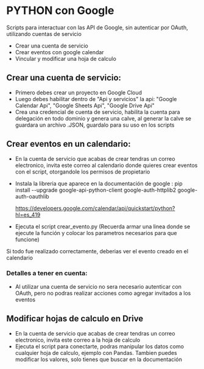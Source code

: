 # PYTHON con Google

Scripts para interactuar con las API de Google, sin autenticar por OAuth, utilizando cuentas de servicio

* Crear una cuenta de servicio
* Crear eventos con google calendar
* Vincular y modificar una hoja de calculo

## Crear una cuenta de servicio:

* Primero debes crear un proyecto en Google Cloud
* Luego debes habilitar dentro de "Api y servicios" la api: "Google Calendar Api", "Google Sheets Api", "Google Drive Api"
* Crea una credencial de cuenta de servicio, habilita la cuenta para delegación en todo dominio y genera una calve, al generar la calve se guardara un archivo .JSON, guardalo para su uso en los scripts

## Crear eventos en un calendario:

* En la cuenta de servicio que acabas de crear tendras un correo electronico, invita este correo al calendario donde quieres crear eventos con el script, otorgandole los permisos de propietario
* Instala la libreria que aparece en la documentación de google :
    pip install --upgrade google-api-python-client google-auth-httplib2 google-auth-oauthlib

    https://developers.google.com/calendar/api/quickstart/python?hl=es_419

* Ejecuta el script crear_evento.py (Recuerda armar una linea donde se ejecute la función y colocar los parametros necesarios para que funcione)

Si todo fue realizado correctamente, deberias ver el evento creado en el calendario

### Detalles a tener en cuenta:

* Al utilizar una cuenta de servicio no sera necesario autenticar con OAuth, pero no podras realizar acciones como agregar invitados a los eventos

## Modificar hojas de calculo en Drive
* En la cuenta de servicio que acabas de crear tendras un correo electronico, invita este correo a la hoja de calculo
* Ejecuta el script para conectarte, podras manipular los datos como cualquier hoja de calculo, ejemplo con Pandas. Tambien puedes modificar los valores, solo tienes que buscar en la documentación

